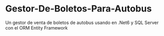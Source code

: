 # Gestor-De-Boletos-Para-Autobus
Un gestor de venta de boletos de autobus usando en .Net6 y SQL Server con el ORM Entity Framework
